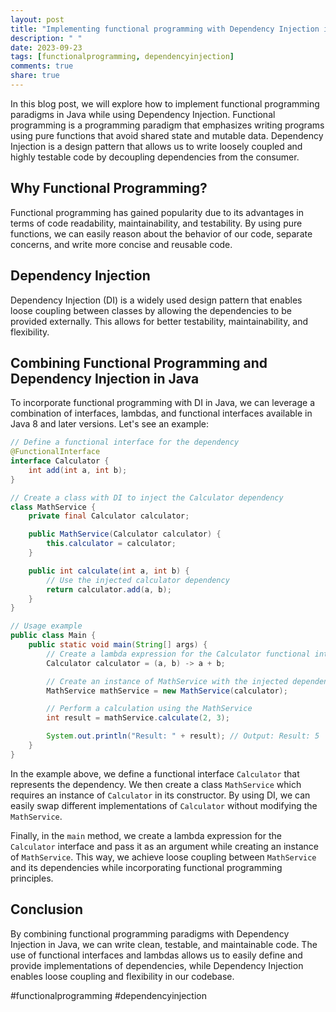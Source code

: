 ```yaml
---
layout: post
title: "Implementing functional programming with Dependency Injection in Java."
description: " "
date: 2023-09-23
tags: [functionalprogramming, dependencyinjection]
comments: true
share: true
---
```


In this blog post, we will explore how to implement functional programming paradigms in Java while using Dependency Injection. Functional programming is a programming paradigm that emphasizes writing programs using pure functions that avoid shared state and mutable data. Dependency Injection is a design pattern that allows us to write loosely coupled and highly testable code by decoupling dependencies from the consumer.

## Why Functional Programming?

Functional programming has gained popularity due to its advantages in terms of code readability, maintainability, and testability. By using pure functions, we can easily reason about the behavior of our code, separate concerns, and write more concise and reusable code.

## Dependency Injection

Dependency Injection (DI) is a widely used design pattern that enables loose coupling between classes by allowing the dependencies to be provided externally. This allows for better testability, maintainability, and flexibility.

## Combining Functional Programming and Dependency Injection in Java

To incorporate functional programming with DI in Java, we can leverage a combination of interfaces, lambdas, and functional interfaces available in Java 8 and later versions. Let's see an example:

```java
// Define a functional interface for the dependency
@FunctionalInterface
interface Calculator {
    int add(int a, int b);
}

// Create a class with DI to inject the Calculator dependency
class MathService {
    private final Calculator calculator;

    public MathService(Calculator calculator) {
        this.calculator = calculator;
    }

    public int calculate(int a, int b) {
        // Use the injected calculator dependency
        return calculator.add(a, b);
    }
}

// Usage example
public class Main {
    public static void main(String[] args) {
        // Create a lambda expression for the Calculator functional interface
        Calculator calculator = (a, b) -> a + b;

        // Create an instance of MathService with the injected dependency
        MathService mathService = new MathService(calculator);

        // Perform a calculation using the MathService
        int result = mathService.calculate(2, 3);

        System.out.println("Result: " + result); // Output: Result: 5
    }
}
```

In the example above, we define a functional interface `Calculator` that represents the dependency. We then create a class `MathService` which requires an instance of `Calculator` in its constructor. By using DI, we can easily swap different implementations of `Calculator` without modifying the `MathService`.

Finally, in the `main` method, we create a lambda expression for the `Calculator` interface and pass it as an argument while creating an instance of `MathService`. This way, we achieve loose coupling between `MathService` and its dependencies while incorporating functional programming principles.

## Conclusion

By combining functional programming paradigms with Dependency Injection in Java, we can write clean, testable, and maintainable code. The use of functional interfaces and lambdas allows us to easily define and provide implementations of dependencies, while Dependency Injection enables loose coupling and flexibility in our codebase.

#functionalprogramming #dependencyinjection